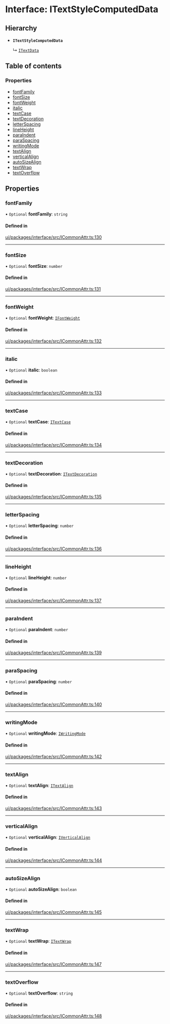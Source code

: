 # Interface: ITextStyleComputedData

## Hierarchy

- **`ITextStyleComputedData`**

  ↳ [`ITextData`](ITextData.md)

## Table of contents

### Properties

- [fontFamily](ITextStyleComputedData.md#fontfamily)
- [fontSize](ITextStyleComputedData.md#fontsize)
- [fontWeight](ITextStyleComputedData.md#fontweight)
- [italic](ITextStyleComputedData.md#italic)
- [textCase](ITextStyleComputedData.md#textcase)
- [textDecoration](ITextStyleComputedData.md#textdecoration)
- [letterSpacing](ITextStyleComputedData.md#letterspacing)
- [lineHeight](ITextStyleComputedData.md#lineheight)
- [paraIndent](ITextStyleComputedData.md#paraindent)
- [paraSpacing](ITextStyleComputedData.md#paraspacing)
- [writingMode](ITextStyleComputedData.md#writingmode)
- [textAlign](ITextStyleComputedData.md#textalign)
- [verticalAlign](ITextStyleComputedData.md#verticalalign)
- [autoSizeAlign](ITextStyleComputedData.md#autosizealign)
- [textWrap](ITextStyleComputedData.md#textwrap)
- [textOverflow](ITextStyleComputedData.md#textoverflow)

## Properties

### fontFamily

• `Optional` **fontFamily**: `string`

#### Defined in

[ui/packages/interface/src/ICommonAttr.ts:130](https://github.com/leaferjs/leafer-ui/blob/4b7f368/packages/interface/src/ICommonAttr.ts#L130)

___

### fontSize

• `Optional` **fontSize**: `number`

#### Defined in

[ui/packages/interface/src/ICommonAttr.ts:131](https://github.com/leaferjs/leafer-ui/blob/4b7f368/packages/interface/src/ICommonAttr.ts#L131)

___

### fontWeight

• `Optional` **fontWeight**: [`IFontWeight`](../modules.md#ifontweight)

#### Defined in

[ui/packages/interface/src/ICommonAttr.ts:132](https://github.com/leaferjs/leafer-ui/blob/4b7f368/packages/interface/src/ICommonAttr.ts#L132)

___

### italic

• `Optional` **italic**: `boolean`

#### Defined in

[ui/packages/interface/src/ICommonAttr.ts:133](https://github.com/leaferjs/leafer-ui/blob/4b7f368/packages/interface/src/ICommonAttr.ts#L133)

___

### textCase

• `Optional` **textCase**: [`ITextCase`](../modules.md#itextcase)

#### Defined in

[ui/packages/interface/src/ICommonAttr.ts:134](https://github.com/leaferjs/leafer-ui/blob/4b7f368/packages/interface/src/ICommonAttr.ts#L134)

___

### textDecoration

• `Optional` **textDecoration**: [`ITextDecoration`](../modules.md#itextdecoration)

#### Defined in

[ui/packages/interface/src/ICommonAttr.ts:135](https://github.com/leaferjs/leafer-ui/blob/4b7f368/packages/interface/src/ICommonAttr.ts#L135)

___

### letterSpacing

• `Optional` **letterSpacing**: `number`

#### Defined in

[ui/packages/interface/src/ICommonAttr.ts:136](https://github.com/leaferjs/leafer-ui/blob/4b7f368/packages/interface/src/ICommonAttr.ts#L136)

___

### lineHeight

• `Optional` **lineHeight**: `number`

#### Defined in

[ui/packages/interface/src/ICommonAttr.ts:137](https://github.com/leaferjs/leafer-ui/blob/4b7f368/packages/interface/src/ICommonAttr.ts#L137)

___

### paraIndent

• `Optional` **paraIndent**: `number`

#### Defined in

[ui/packages/interface/src/ICommonAttr.ts:139](https://github.com/leaferjs/leafer-ui/blob/4b7f368/packages/interface/src/ICommonAttr.ts#L139)

___

### paraSpacing

• `Optional` **paraSpacing**: `number`

#### Defined in

[ui/packages/interface/src/ICommonAttr.ts:140](https://github.com/leaferjs/leafer-ui/blob/4b7f368/packages/interface/src/ICommonAttr.ts#L140)

___

### writingMode

• `Optional` **writingMode**: [`IWritingMode`](../modules.md#iwritingmode)

#### Defined in

[ui/packages/interface/src/ICommonAttr.ts:142](https://github.com/leaferjs/leafer-ui/blob/4b7f368/packages/interface/src/ICommonAttr.ts#L142)

___

### textAlign

• `Optional` **textAlign**: [`ITextAlign`](../modules.md#itextalign)

#### Defined in

[ui/packages/interface/src/ICommonAttr.ts:143](https://github.com/leaferjs/leafer-ui/blob/4b7f368/packages/interface/src/ICommonAttr.ts#L143)

___

### verticalAlign

• `Optional` **verticalAlign**: [`IVerticalAlign`](../modules.md#iverticalalign)

#### Defined in

[ui/packages/interface/src/ICommonAttr.ts:144](https://github.com/leaferjs/leafer-ui/blob/4b7f368/packages/interface/src/ICommonAttr.ts#L144)

___

### autoSizeAlign

• `Optional` **autoSizeAlign**: `boolean`

#### Defined in

[ui/packages/interface/src/ICommonAttr.ts:145](https://github.com/leaferjs/leafer-ui/blob/4b7f368/packages/interface/src/ICommonAttr.ts#L145)

___

### textWrap

• `Optional` **textWrap**: [`ITextWrap`](../modules.md#itextwrap)

#### Defined in

[ui/packages/interface/src/ICommonAttr.ts:147](https://github.com/leaferjs/leafer-ui/blob/4b7f368/packages/interface/src/ICommonAttr.ts#L147)

___

### textOverflow

• `Optional` **textOverflow**: `string`

#### Defined in

[ui/packages/interface/src/ICommonAttr.ts:148](https://github.com/leaferjs/leafer-ui/blob/4b7f368/packages/interface/src/ICommonAttr.ts#L148)
